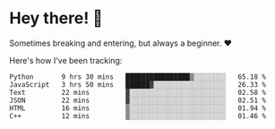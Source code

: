 # Hey there! 👋
Sometimes breaking and entering, but always a beginner. ❤️

Here's how I've been tracking:
<!--START_SECTION:waka-->

```text
Python       9 hrs 30 mins   ████████████████▒░░░░░░░░   65.18 %
JavaScript   3 hrs 50 mins   ██████▓░░░░░░░░░░░░░░░░░░   26.33 %
Text         22 mins         ▓░░░░░░░░░░░░░░░░░░░░░░░░   02.58 %
JSON         22 mins         ▓░░░░░░░░░░░░░░░░░░░░░░░░   02.51 %
HTML         16 mins         ▒░░░░░░░░░░░░░░░░░░░░░░░░   01.94 %
C++          12 mins         ▒░░░░░░░░░░░░░░░░░░░░░░░░   01.46 %
```

<!--END_SECTION:waka-->
